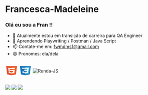 # Francesca-Madeleine
### Olá eu sou a Fran !! 
- 🔭 Atualmente estou em transição de carreira para QA Engineer
- 🌱 Aprendendo Playwriting / Postman / Java Script
- 📫 Contate-me em: fwmdms1@gmail.com
- 😄 Pronomes: ela/dela



<div style="display: inline_block"><br>
  <img align="center" alt="Runda-HTML" height="30" width="40" src="https://raw.githubusercontent.com/devicons/devicon/master/icons/html5/html5-original.svg">
  <img align="center" alt="Runda-CSS" height="30" width="40" src="https://raw.githubusercontent.com/devicons/devicon/master/icons/css3/css3-original.svg">
  <img align="center" alt="Runda-JS" height="30" width="80" src="https://img.shields.io/badge/JavaScript-323330?style=for-the-badge&logo=javascript&logoColor=F7DF1E">
 
</div>
  
  ##
 
<div> 
  <a href="https://instagram.com/omprana" target="_blank"><img src="https://img.shields.io/badge/-Instagram-%23E4405F?style=for-the-badge&logo=instagram&logoColor=white" target="_blank"></a>
  <a href = "mailto:fwmdms1@gmail.com"><img src="https://img.shields.io/badge/Gmail-D14836?style=for-the-badge&logo=gmail&logoColor=white
" target="_blank"></a>
  <a href="www.linkedin.com/in/francesca-madeleine-aa91a532/" target="_blank"><img src="https://img.shields.io/badge/-LinkedIn-%230077B5?style=for-the-badge&logo=linkedin&logoColor=white" target="_blank"></a> 
</div>
